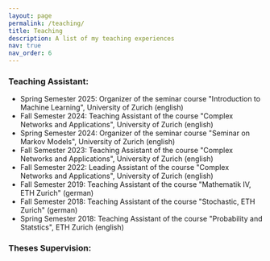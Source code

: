 ```yaml
---
layout: page
permalink: /teaching/
title: Teaching
description: A list of my teaching experiences
nav: true
nav_order: 6
---
```


### Teaching Assistant:
* Spring Semester 2025: Organizer of the seminar course "Introduction to Machine Learning", University of Zurich (english)
* Fall Semester 2024: Teaching Assistant of the course "Complex Networks and Applications", University of Zurich (english)
* Spring Semester 2024: Organizer of the seminar course "Seminar on Markov Models", University of Zurich (english)
* Fall Semester 2023: Teaching Assistant of the course "Complex Networks and Applications", University of Zurich (english)
* Fall Semester 2022: Leading Assistant of the course "Complex Networks and Applications", University of Zurich (english)
* Fall Semester 2019: Teaching Assistant of the course "Mathematik IV, ETH Zurich" (german)
* Fall Semester 2018: Teaching Assistant of the course "Stochastic, ETH Zurich" (german)
* Spring Semester 2018: Teaching Assistant of the course "Probability and Statstics", ETH Zurich (english)

### Theses Supervision:
